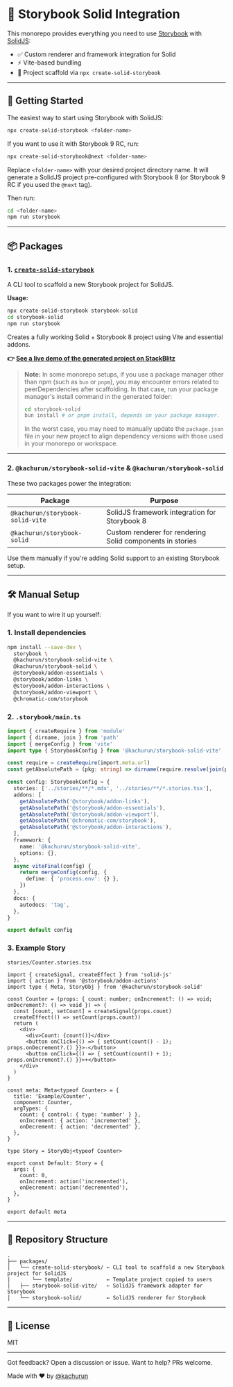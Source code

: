 # 🧩 Storybook Solid Integration

This monorepo provides everything you need to use [Storybook](https://storybook.js.org/) with [SolidJS](https://www.solidjs.com/):

- ✅ Custom renderer and framework integration for Solid
- ⚡️ Vite-based bundling
- 🧪 Project scaffold via `npx create-solid-storybook`

---

## 🚀 Getting Started

The easiest way to start using Storybook with SolidJS:

```bash
npx create-solid-storybook <folder-name>
```

If you want to use it with Storybook 9 RC, run:

```bash
npx create-solid-storybook@next <folder-name>
```

Replace `<folder-name>` with your desired project directory name.
It will generate a SolidJS project pre-configured with Storybook 8 (or Storybook 9 RC if you used the `@next` tag).

Then run:

```bash
cd <folder-name>
npm run storybook
```

---

## 📦 Packages

### 1. [`create-solid-storybook`](https://www.npmjs.com/package/create-solid-storybook)

A CLI tool to scaffold a new Storybook project for SolidJS.

**Usage:**

```bash
npx create-solid-storybook storybook-solid
cd storybook-solid
npm run storybook
```

Creates a fully working Solid + Storybook 8 project using Vite and essential addons.

**👉 [See a live demo of the generated project on StackBlitz](https://stackblitz.com/edit/storybook-solidjs)**

> **Note:**
> In some monorepo setups, if you use a package manager other than npm (such as `bun` or `pnpm`), you may encounter errors related to peerDependencies after scaffolding. In that case, run your package manager's install command in the generated folder:
>
> ```bash
> cd storybook-solid
> bun install # or pnpm install, depends on your package manager.
> ```
>
> In the worst case, you may need to manually update the `package.json` file in your new project to align dependency versions with those used in your monorepo or workspace.

---

### 2. `@kachurun/storybook-solid-vite` & `@kachurun/storybook-solid`

These two packages power the integration:

| Package                          | Purpose                                                   |
| -------------------------------- | --------------------------------------------------------- |
| `@kachurun/storybook-solid-vite` | SolidJS framework integration for Storybook 8             |
| `@kachurun/storybook-solid`      | Custom renderer for rendering Solid components in stories |

Use them manually if you're adding Solid support to an existing Storybook setup.

---

## 🛠 Manual Setup

If you want to wire it up yourself:

### 1. Install dependencies

```bash
npm install --save-dev \
  storybook \
  @kachurun/storybook-solid-vite \
  @kachurun/storybook-solid \
  @storybook/addon-essentials \
  @storybook/addon-links \
  @storybook/addon-interactions \
  @storybook/addon-viewport \
  @chromatic-com/storybook
```

### 2. `.storybook/main.ts`

```ts
import { createRequire } from 'module'
import { dirname, join } from 'path'
import { mergeConfig } from 'vite'
import type { StorybookConfig } from '@kachurun/storybook-solid-vite'

const require = createRequire(import.meta.url)
const getAbsolutePath = (pkg: string) => dirname(require.resolve(join(pkg, 'package.json')))

const config: StorybookConfig = {
  stories: ['../stories/**/*.mdx', '../stories/**/*.stories.tsx'],
  addons: [
    getAbsolutePath('@storybook/addon-links'),
    getAbsolutePath('@storybook/addon-essentials'),
    getAbsolutePath('@storybook/addon-viewport'),
    getAbsolutePath('@chromatic-com/storybook'),
    getAbsolutePath('@storybook/addon-interactions'),
  ],
  framework: {
    name: '@kachurun/storybook-solid-vite',
    options: {},
  },
  async viteFinal(config) {
    return mergeConfig(config, {
      define: { 'process.env': {} },
    })
  },
  docs: {
    autodocs: 'tag',
  },
}

export default config
```

### 3. Example Story

`stories/Counter.stories.tsx`

```tsx
import { createSignal, createEffect } from 'solid-js'
import { action } from '@storybook/addon-actions'
import type { Meta, StoryObj } from '@kachurun/storybook-solid'

const Counter = (props: { count: number; onIncrement?: () => void; onDecrement?: () => void }) => {
  const [count, setCount] = createSignal(props.count)
  createEffect(() => setCount(props.count))
  return (
    <div>
      <div>Count: {count()}</div>
      <button onClick={() => { setCount(count() - 1); props.onDecrement?.() }}>-</button>
      <button onClick={() => { setCount(count() + 1); props.onIncrement?.() }}>+</button>
    </div>
  )
}

const meta: Meta<typeof Counter> = {
  title: 'Example/Counter',
  component: Counter,
  argTypes: {
    count: { control: { type: 'number' } },
    onIncrement: { action: 'incremented' },
    onDecrement: { action: 'decremented' },
  },
}

type Story = StoryObj<typeof Counter>

export const Default: Story = {
  args: {
    count: 0,
    onIncrement: action('incremented'),
    onDecrement: action('decremented'),
  },
}

export default meta
```

---

## 🧬 Repository Structure

```
.
├── packages/
│   └── create-solid-storybook/ ← CLI tool to scaffold a new Storybook project for SolidJS
|       └── template/           ← Template project copied to users
│   ├── storybook-solid-vite/   ← SolidJS framework adapter for Storybook
│   └── storybook-solid/        ← SolidJS renderer for Storybook
```

---

## 📖 License

MIT

---

Got feedback? Open a discussion or issue. Want to help? PRs welcome.

Made with ❤️ by [@kachurun](https://github.com/kachurun)
